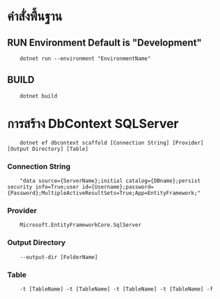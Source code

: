 # คำสั่งพื้นฐาน
## RUN Environment Default is "Development"
```
    dotnet run --environment "EnvironmentName"
```
## BUILD
```
    dotnet build
```

# การสร้าง DbContext SQLServer
```
    dotnet ef dbcontext scaffold [Connection String] [Provider] [Output Directory] [Table]
```
### Connection String
```
    "data source={ServerName};initial catalog={DBname};persist security info=True;user id={Username};password={Password};MultipleActiveResultSets=True;App=EntityFramework;" 
``` 
### Provider
```
    Microsoft.EntityFrameworkCore.SqlServer
```
### Output Directory
```
    --output-dir [FolderName]
```
### Table
```
    -t [TableName] -t [TableName] -t [TableName] -t [TableName] -f
```
